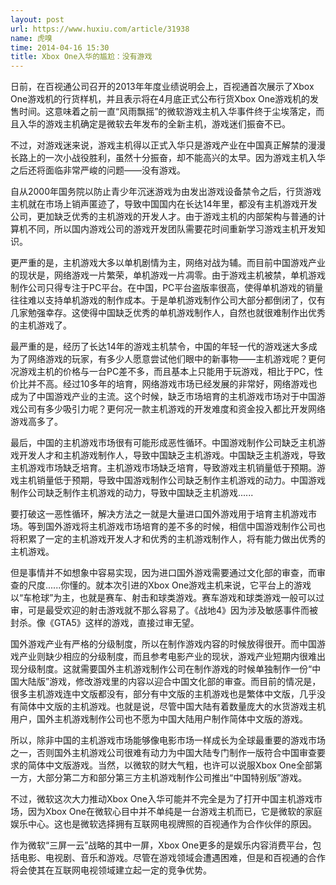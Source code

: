 ```yaml
---
layout: post
url: https://www.huxiu.com/article/31938
name: 虎嗅
time: 2014-04-16 15:30
title: Xbox One入华的尴尬：没有游戏
---
```

日前，在百视通公司召开的2013年年度业绩说明会上，百视通首次展示了Xbox One游戏机的行货样机，并且表示将在4月底正式公布行货Xbox One游戏机的发售时间。这意味着之前一直“风雨飘摇”的微软游戏主机入华事件终于尘埃落定，而且入华的游戏主机确定是微软去年发布的全新主机，游戏迷们振奋不已。

不过，对游戏迷来说，游戏主机得以正式入华只是游戏产业在中国真正解禁的漫漫长路上的一次小战役胜利，虽然十分振奋，却不能高兴的太早。因为游戏主机入华之后还将面临非常严峻的问题——没有游戏。

自从2000年国务院以防止青少年沉迷游戏为由发出游戏设备禁令之后，行货游戏主机就在市场上销声匿迹了，导致中国国内在长达14年里，都没有主机游戏开发公司，更加缺乏优秀的主机游戏的开发人才。由于游戏主机的内部架构与普通的计算机不同，所以国内游戏公司的游戏开发团队需要花时间重新学习游戏主机开发知识。

更严重的是，主机游戏大多以单机剧情为主，网络对战为辅。而目前中国游戏产业的现状是，网络游戏一片繁荣，单机游戏一片凋零。由于游戏主机被禁，单机游戏制作公司只得专注于PC平台。在中国，PC平台盗版率很高，使得单机游戏的销量往往难以支持单机游戏的制作成本。于是单机游戏制作公司大部分都倒闭了，仅有几家勉强幸存。这使得中国缺乏优秀的单机游戏制作人，自然也就很难制作出优秀的主机游戏了。

最严重的是，经历了长达14年的游戏主机禁令，中国的年轻一代的游戏迷大多成为了网络游戏的玩家，有多少人愿意尝试他们眼中的新事物——主机游戏呢？更何况游戏主机的价格与一台PC差不多，而且基本上只能用于玩游戏，相比于PC，性价比并不高。经过10多年的培育，网络游戏市场已经发展的非常好，网络游戏也成为了中国游戏产业的主流。这个时候，缺乏市场培育的主机游戏市场对于中国游戏公司有多少吸引力呢？更何况一款主机游戏的开发难度和资金投入都比开发网络游戏高多了。

最后，中国的主机游戏市场很有可能形成恶性循环。中国游戏制作公司缺乏主机游戏开发人才和主机游戏制作人，导致中国缺乏主机游戏。中国缺乏主机游戏，导致主机游戏市场缺乏培育。主机游戏市场缺乏培育，导致游戏主机销量低于预期。游戏主机销量低于预期，导致中国游戏制作公司缺乏制作主机游戏的动力。中国游戏制作公司缺乏制作主机游戏的动力，导致中国缺乏主机游戏......

要打破这一恶性循环，解决方法之一就是大量进口国外游戏用于培育主机游戏市场。等到国外游戏将主机游戏市场培育的差不多的时候，相信中国游戏制作公司也将积累了一定的主机游戏开发人才和优秀的主机游戏制作人，将有能力做出优秀的主机游戏。

但是事情并不如想象中容易实现，因为进口国外游戏需要通过文化部的审查，而审查的尺度......你懂的。就本次引进的Xbox One游戏主机来说，它平台上的游戏以“车枪球”为主，也就是赛车、射击和球类游戏。赛车游戏和球类游戏一般可以过审，可是最受欢迎的射击游戏就不那么容易了。《战地4》因为涉及敏感事件而被封杀。像《GTA5》这样的游戏，直接过审无望。

国外游戏产业有严格的分级制度，所以在制作游戏内容的时候放得很开。而中国游戏产业则缺少相应的分级制度，而且参考电影产业的现状，游戏产业短期内很难出现分级制度。这就需要国外主机游戏制作公司在制作游戏的时候单独制作一份“中国大陆版”游戏，修改游戏里的内容以迎合中国文化部的审查。而目前的情况是，很多主机游戏连中文版都没有，部分有中文版的主机游戏也是繁体中文版，几乎没有简体中文版的主机游戏。也就是说，尽管中国大陆有着数量庞大的水货游戏主机用户，国外主机游戏制作公司也不愿为中国大陆用户制作简体中文版的游戏。

所以，除非中国的主机游戏市场能够像电影市场一样成长为全球最重要的游戏市场之一，否则国外主机游戏公司很难有动力为中国大陆专门制作一版符合中国审查要求的简体中文版游戏。当然，以微软的财大气粗，也许可以说服Xbox One全部第一方，大部分第二方和部分第三方主机游戏制作公司推出“中国特别版”游戏。

不过，微软这次大力推动Xbox One入华可能并不完全是为了打开中国主机游戏市场，因为Xbox One在微软心目中并不单纯是一台游戏主机而已，它是微软的家庭娱乐中心。这也是微软选择拥有互联网电视牌照的百视通作为合作伙伴的原因。

作为微软“三屏一云”战略的其中一屏，Xbox One更多的是娱乐内容消费平台，包括电影、电视剧、音乐和游戏。尽管在游戏领域会遭遇困难，但是和百视通的合作将会使其在互联网电视领域建立起一定的竞争优势。

